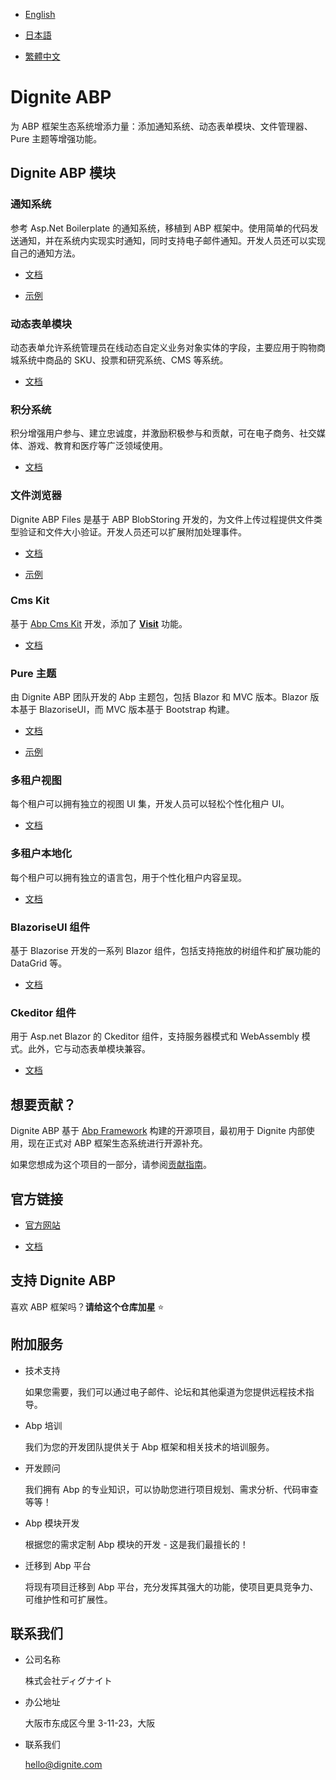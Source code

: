 
- [English](README.md)

- [日本語](README.ja.md)

- [繁體中文](README.zh_Hant.md)

# Dignite ABP

为 ABP 框架生态系统增添力量：添加通知系统、动态表单模块、文件管理器、Pure 主题等增强功能。

## Dignite ABP 模块

### 通知系统

参考 Asp.Net Boilerplate 的通知系统，移植到 ABP 框架中。使用简单的代码发送通知，并在系统内实现实时通知，同时支持电子邮件通知。开发人员还可以实现自己的通知方法。

- [文档](https://learn.dignite.com/zh-Hans/abp/latest/Notifications)

- [示例](https://github.com/dignite-projects/dignite-abp/tree/main/samples/NotificationCenterSample)

### 动态表单模块

动态表单允许系统管理员在线动态自定义业务对象实体的字段，主要应用于购物商城系统中商品的 SKU、投票和研究系统、CMS 等系统。

- [文档](https://learn.dignite.com/zh-Hans/abp/latest/Dynamic-Forms)

### 积分系统

积分增强用户参与、建立忠诚度，并激励积极参与和贡献，可在电子商务、社交媒体、游戏、教育和医疗等广泛领域使用。

- [文档](https://learn.dignite.com/zh-Hans/abp/latest/Points)

### 文件浏览器

Dignite ABP Files 是基于 ABP BlobStoring 开发的，为文件上传过程提供文件类型验证和文件大小验证。开发人员还可以扩展附加处理事件。

- [文档](https://learn.dignite.com/zh-Hans/abp/latest/File-Explorer)

- [示例](https://github.com/dignite-projects/dignite-abp/tree/main/samples/FileExplorerSample)

### Cms Kit

基于 [Abp Cms Kit](https://docs.abp.io/zh-Hans/abp/latest/Modules/Cms-Kit/Index) 开发，添加了 [**Visit**](https://learn.dignite.com/ja/abp/latest/Cms-Kit/Visit) 功能。

- [文档](https://learn.dignite.com/zh-Hans/abp/latest/Cms-Kit/Index)

### Pure 主题

由 Dignite ABP 团队开发的 Abp 主题包，包括 Blazor 和 MVC 版本。Blazor 版本基于 BlazoriseUI，而 MVC 版本基于 Bootstrap 构建。

- [文档](https://learn.dignite.com/zh-Hans/abp/latest/Pure-Theme)

- [示例](https://github.com/dignite-projects/dignite-abp/tree/main/modules/pure-theme)

### 多租户视图

每个租户可以拥有独立的视图 UI 集，开发人员可以轻松个性化租户 UI。

- [文档](https://learn.dignite.com/zh-Hans/abp/latest/Views-MultiTenancy)

### 多租户本地化

每个租户可以拥有独立的语言包，用于个性化租户内容呈现。

- [文档](https://learn.dignite.com/zh-Hans/abp/latest/Localization-MultiTenancy)

### BlazoriseUI 组件

基于 Blazorise 开发的一系列 Blazor 组件，包括支持拖放的树组件和扩展功能的 DataGrid 等。

- [文档](https://learn.dignite.com/zh-Hans/abp/latest/BlazoriseUI-Component)

### Ckeditor 组件

用于 Asp.net Blazor 的 Ckeditor 组件，支持服务器模式和 WebAssembly 模式。此外，它与动态表单模块兼容。

- [文档](https://learn.dignite.com/zh-Hans/abp/latest/Blazor-Ckeditor-Component)

## 想要贡献？

Dignite ABP 基于 [Abp Framework](https://github.com/abpframework) 构建的开源项目，最初用于 Dignite 内部使用，现在正式对 ABP 框架生态系统进行开源补充。

如果您想成为这个项目的一部分，请参阅[贡献指南](https://learn.dignite.com/zh-Hans/abp/latest/Contribution/Index)。

## 官方链接

- <a href="https://dignite.com/dignite-abp" target="_blank">官方网站</a>

- <a href="https://learn.dignite.com/zh-Hans/abp" target="_blank">文档</a>

## 支持 Dignite ABP

喜欢 ABP 框架吗？**请给这个仓库加星** :star:

## 附加服务

- 技术支持

  如果您需要，我们可以通过电子邮件、论坛和其他渠道为您提供远程技术指导。

- Abp 培训

  我们为您的开发团队提供关于 Abp 框架和相关技术的培训服务。

- 开发顾问

  我们拥有 Abp 的专业知识，可以协助您进行项目规划、需求分析、代码审查等等！

- Abp 模块开发

  根据您的需求定制 Abp 模块的开发 - 这是我们最擅长的！

- 迁移到 Abp 平台

  将现有项目迁移到 Abp 平台，充分发挥其强大的功能，使项目更具竞争力、可维护性和可扩展性。

## 联系我们

- 公司名称

  株式会社ディグナイト

- 办公地址

  大阪市东成区今里 3-11-23，大阪

- 联系我们

  <hello@dignite.com>
  